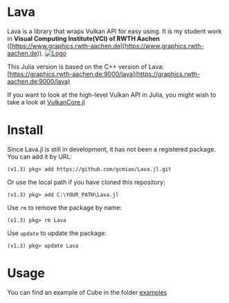 # Lava
Lava is a library that wraps Vulkan API for easy using. It is my student work in **Visual Computing Institute(VCI) of RWTH Aachen** ([https://www.graphics.rwth-aachen.de](https://www.graphics.rwth-aachen.de)).
[![Logo](https://www.graphics.rwth-aachen.de/static/headerbar.png "VCI of RWTH Aachen")](https://www.graphics.rwth-aachen.de)

This Julia version is based on the C++ version of Lava: [https://graphics.rwth-aachen.de:9000/lava](https://graphics.rwth-aachen.de:9000/lava)

If you want to look at the high-level Vulkan API in Julia, you might wish to take a look at [VulkanCore.jl](https://github.com/JuliaGPU/VulkanCore.jl)

# Install
Since Lava.jl is still in development, it has not been a registered package. You can add it by URL:
```
(v1.3) pkg> add https://github.com/gcmiao/Lava.jl.git
```
Or use the local path if you have cloned this repository:
```
(v1.3) pkg> add C:\YOUR_PATH\Lava.jl
```
Use `rm` to remove the package by name:
```
(v1.3) pkg> rm Lava
```
Use `update` to update the package:
```
(v1.3) pkg> update Lava
```

# Usage
You can find an example of Cube in the folder [examples](https://github.com/gcmiao/Lava.jl/tree/master/examples)